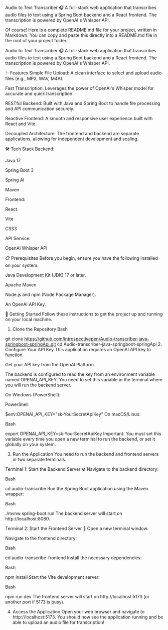 Audio to Text Transcriber 🎧
A full-stack web application that transcribes audio files to text using a Spring Boot backend and a React frontend. The transcription is powered by OpenAI's Whisper API.

Of course! Here is a complete README.md file for your project, written in Markdown. You can copy and paste this directly into a README.md file in the root of your project folder.

Audio to Text Transcriber 🎧
A full-stack web application that transcribes audio files to text using a Spring Boot backend and a React frontend. The transcription is powered by OpenAI's Whisper API.

✨ Features
Simple File Upload: A clean interface to select and upload audio files (e.g., MP3, WAV, M4A).

Fast Transcription: Leverages the power of OpenAI's Whisper model for accurate and quick transcription.

RESTful Backend: Built with Java and Spring Boot to handle file processing and API communication securely.

Reactive Frontend: A smooth and responsive user experience built with React and Vite.

Decoupled Architecture: The frontend and backend are separate applications, allowing for independent development and scaling.

🛠️ Tech Stack
Backend:

Java 17

Spring Boot 3

Spring AI

Maven

Frontend:

React

Vite

CSS3

API Service:

OpenAI Whisper API

📋 Prerequisites
Before you begin, ensure you have the following installed on your system:

Java Development Kit (JDK) 17 or later.

Apache Maven.

Node.js and npm (Node Package Manager).

An OpenAI API Key.

🚀 Getting Started
Follow these instructions to get the project up and running on your local machine.

1. Clone the Repository
Bash

git clone https://github.com/introspectivepen/Audio-transcriber-java-springboot-springApi.git
cd Audio-transcriber-java-springboot-springApi
2. Configure Your API Key
This application requires an OpenAI API key to function.

Get your API key from the OpenAI Platform.

The backend is configured to read the key from an environment variable named OPENAI_API_KEY. You need to set this variable in the terminal where you will run the backend server.

On Windows (PowerShell):

PowerShell

$env:OPENAI_API_KEY="sk-YourSecretApiKey"
On macOS/Linux:

Bash

export OPENAI_API_KEY=sk-YourSecretApiKey
Important: You must set this variable every time you open a new terminal to run the backend, or set it globally on your system.

3. Run the Application
You need to run the backend and frontend servers in two separate terminals.

Terminal 1: Start the Backend Server ⚙️
Navigate to the backend directory:

Bash

cd audio-transcribe
Run the Spring Boot application using the Maven wrapper:

Bash

./mvnw spring-boot:run
The backend server will start on http://localhost:8080.

Terminal 2: Start the Frontend Server 🎨
Open a new terminal window.

Navigate to the frontend directory:

Bash

cd audio-transcribe-frontend
Install the necessary dependencies:

Bash

npm install
Start the Vite development server:

Bash

npm run dev
The frontend server will start on http://localhost:5173 (or another port if 5173 is busy).

4. Access the Application
Open your web browser and navigate to http://localhost:5173. You should now see the application running and be able to upload an audio file for transcription!
